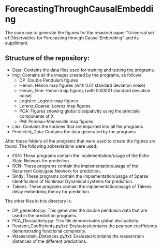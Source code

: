 # ForecastingThroughCausalEmbedding
The code use to generate the figures for the research paper "Universal set of Observables for Forecasting through Causal Embedding" and its suppliment.

## Structure of the repository:
- Data: Contains the data files used for training and testing the programs.
- Img: Contains all the images created by the programs, as follows:
  + DP: Double Pendulum figures
  + Henon: Henon map figures (with 0.01 standard deviation noise)
  + Henon_Fine: Henon map figures (with 0.00001 standard deviation noise)
  + Logistic: Logistic map figures
  + Lorenz_Coarse: Lorenz map figures
  + PCA: Figures showing global dissipativity using the principle components of X
  + PM: Pomeau–Manneville map figures
- Libs: Contains the libraries that are imported into all the programs
- Predicted_Data: Contains the data generated by the programs

After these folders all the programs that were used to create the figures are found. The following abbreviations were used:
- ESN: These programs contain the implementation/usage of the Echo State Network for prediction.
- RCN: These programs contain the implementation/usage of the Recurrent Conjugate Network for prediction.
- Sindy: These programs contain the implementation/usage of Sparse Identification of Nonlinear Dynamical systems for prediction.
- Takens: These programs contain the implementation/usage of Takens delay embedding theory for prediction.

The other files in this directory is:
- DP_generator.py: This generates the double pendulum data that are used in the prediction programs.
- PCA_Dissipativity.py: This file demonstrates global dissipativity.
- Pearson_Coefficients.py/txt: Evaluates/contains the pearson coefficients demonstrating functional complexity.
- Wasserstein_Distances.py/txt: Evaluates/contains the wasserstein distances of the different predictions.
